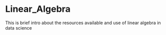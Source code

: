 # Linear_Algebra
This is brief intro about the resources available and use of linear algebra in data science

